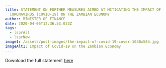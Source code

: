 ```yaml
---
title: STATEMENT ON FURTHER MEASURES AIMED AT MITIGATING THE IMPACT OF THE
  CORONAVIRUS (COVID-19) ON THE ZAMBIAN ECONOMY
author: MINISTER OF FINANCE
date: 2020-04-05T12:36:53.033Z
tags:
  - lsprAll
  - lsprNew
image1: /assets/post-images/the-impact-of-covid-19-cover-1030x584.jpg
imageAlt1: Impact of Covid-19 on the Zambian Economy
---
```

Download the full statement [here](\assets\documents\statements\MOF-Statement-April-2020.pdf)
